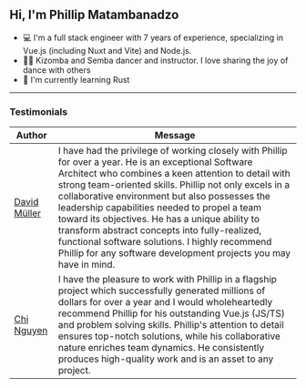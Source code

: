 ## Hi, I'm Phillip Matambanadzo

- 💻 I'm a full stack engineer with 7 years of experience, specializing in Vue.js (including Nuxt and Vite) and Node.js.
- 🕺🏽 Kizomba and Semba dancer and instructor. I love sharing the joy of dance with others
- 🦀 I'm currently learning Rust

***

### Testimonials

| Author   |      Message    |
|----------|-------------|
| [David Müller](https://www.linkedin.com/in/david-mueller-0b983443/) | I have had the privilege of working closely with Phillip for over a year. He is an exceptional Software Architect who combines a keen attention to detail with strong team-oriented skills. Phillip not only excels in a collaborative environment but also possesses the leadership capabilities needed to propel a team toward its objectives. He has a unique ability to transform abstract concepts into fully-realized, functional software solutions. I highly recommend Phillip for any software development projects you may have in mind.|
| [Chi Nguyen](https://www.linkedin.com/in/cnguyende/) | I have the pleasure to work with Phillip in a flagship project which successfully generated millions of dollars for over a year and I would wholeheartedly recommend Phillip for his outstanding Vue.js (JS/TS) and problem solving skills. Phillip's attention to detail ensures top-notch solutions, while his collaborative nature enriches team dynamics. He consistently produces high-quality work and is an asset to any project.   |
<!--
**PhilMataz/philmataz** is a ✨ _special_ ✨ repository because its `README.md` (this file) appears on your GitHub profile.

Here are some ideas to get you started:

- 🔭 I’m currently working on ...
- 🌱 I’m currently learning ...
- 👯 I’m looking to collaborate on ...
- 🤔 I’m looking for help with ...
- 💬 Ask me about ...
- 📫 How to reach me: ...
- 😄 Pronouns: ...
- ⚡ Fun fact: ...
-->
